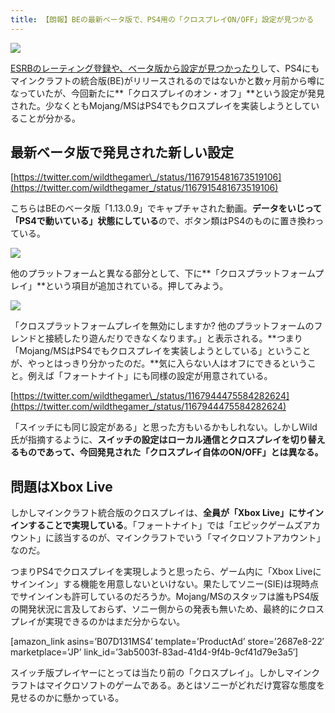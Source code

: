 ```yaml
---
title: 【朗報】BEの最新ベータ版で、PS4用の「クロスプレイON/OFF」設定が見つかる
---
```


![](https://cdn-ak.f.st-hatena.com/images/fotolife/s/sasigume/20210208/20210208120933.jpg)

[ESRBのレーティング登録や、ベータ版から設定が見つかったり](https://www.youtube.com/watch?v=doSyW6jNwcg)して、PS4にもマインクラフトの統合版(BE)がリリースされるのではないかと数ヶ月前から噂になっていたが、今回新たに**「クロスプレイのオン・オフ」**という設定が発見された。少なくともMojang/MSはPS4でもクロスプレイを実装しようとしていることが分かる。

## 最新ベータ版で発見された新しい設定

[https://twitter.com/wildthegamer\_/status/1167915481673519106](https://twitter.com/wildthegamer_/status/1167915481673519106)

こちらはBEのベータ版「1.13.0.9」でキャプチャされた動画。**データをいじって「PS4で動いている」状態にしている**ので、ボタン類はPS4のものに置き換わっている。

![](https://cdn-ak.f.st-hatena.com/images/fotolife/s/sasigume/20210208/20210208120929.jpg)

他のプラットフォームと異なる部分として、下に**「クロスプラットフォームプレイ」**という項目が追加されている。押してみよう。

![](https://cdn-ak.f.st-hatena.com/images/fotolife/s/sasigume/20210208/20210208120933.jpg)

「クロスプラットフォームプレイを無効にしますか? 他のプラットフォームのフレンドと接続したり遊んだりできなくなります。」と表示される。**つまり「Mojang/MSはPS4でもクロスプレイを実装しようとしている」ということが、やっとはっきり分かったのだ。**気に入らない人はオフにできるということ。例えば「フォートナイト」にも同様の設定が用意されている。

[https://twitter.com/wildthegamer\_/status/1167944475584282624](https://twitter.com/wildthegamer_/status/1167944475584282624)

「スイッチにも同じ設定がある」と思った方もいるかもしれない。しかしWild氏が指摘するように、**スイッチの設定はローカル通信とクロスプレイを切り替えるものであって、今回発見された「クロスプレイ自体のON/OFF」とは異なる。**

## 問題はXbox Live

しかしマインクラフト統合版のクロスプレイは、**全員が「Xbox Live」にサインインすることで実現している**。「フォートナイト」では「エピックゲームズアカウント」に該当するのが、マインクラフトでいう「マイクロソフトアカウント」なのだ。

つまりPS4でクロスプレイを実現しようと思ったら、ゲーム内に「Xbox Liveにサインイン」する機能を用意しないといけない。果たしてソニー(SIE)は現時点でサインインも許可しているのだろうか。Mojang/MSのスタッフは誰もPS4版の開発状況に言及しておらず、ソニー側からの発表も無いため、最終的にクロスプレイが実現できるのかはまだ分からない。

\[amazon\_link asins=’B07D131MS4′ template=’ProductAd’ store=’2687e8-22′ marketplace=’JP’ link\_id=’3ab5003f-83ad-41d4-9f4b-9cf41d79e3a5′\]

スイッチ版プレイヤーにとっては当たり前の「クロスプレイ」。しかしマインクラフトはマイクロソフトのゲームである。あとはソニーがどれだけ寛容な態度を見せるのかに懸かっている。
